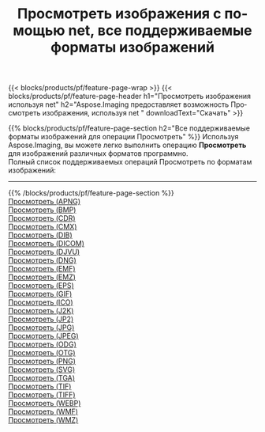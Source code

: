 ﻿---
title: Просмотреть изображения с помощью net, все поддерживаемые форматы изображений 
weight: 3920
url: /ru/net/viewer 
lang: ru
langdirlevel: 2
locales: zh-hans,ja,it,ru,de,es,fr,nl,id,lt,pl,pt,vi,tr,ko,zh-hant,ar,hi,th,sv,cs,uk,he
description: Используя Aspose.Imaging, вы можете легко Просмотреть изображения используя net
---

{{< blocks/products/pf/feature-page-wrap >}}
{{< blocks/products/pf/feature-page-header h1="Просмотреть изображения используя net" h2="Aspose.Imaging предоставляет возможность Просмотреть изображения, используя net " downloadText="Скачать" >}}


{{% blocks/products/pf/feature-page-section  h2="Все поддерживаемые форматы изображений для операции Просмотреть" %}}
Используя Aspose.Imaging, вы можете легко выполнить операцию **Просмотреть** для изображений различных форматов программно.
<br/>
Полный список поддерживаемых операций Просмотреть по форматам изображений:
<hr/>
{{% /blocks/products/pf/feature-page-section %}}
<div class="container-fluid productfamilypage bg-gray">
    <div class="convertypes bg-gray agp-content section">
        <div class="container">
		<div class="row other-converters">
		    <div class='col-md-2 other-converter remove-lp remove-rp'><a href="/imaging/ru/net/viewer/apng" >Просмотреть (APNG)</a></div><div class='col-md-2 other-converter remove-lp remove-rp'><a href="/imaging/ru/net/viewer/bmp" >Просмотреть (BMP)</a></div><div class='col-md-2 other-converter remove-lp remove-rp'><a href="/imaging/ru/net/viewer/cdr" >Просмотреть (CDR)</a></div><div class='col-md-2 other-converter remove-lp remove-rp'><a href="/imaging/ru/net/viewer/cmx" >Просмотреть (CMX)</a></div><div class='col-md-2 other-converter remove-lp remove-rp'><a href="/imaging/ru/net/viewer/dib" >Просмотреть (DIB)</a></div><div class='col-md-2 other-converter remove-lp remove-rp'><a href="/imaging/ru/net/viewer/dicom" >Просмотреть (DICOM)</a></div><div class='col-md-2 other-converter remove-lp remove-rp'><a href="/imaging/ru/net/viewer/djvu" >Просмотреть (DJVU)</a></div><div class='col-md-2 other-converter remove-lp remove-rp'><a href="/imaging/ru/net/viewer/dng" >Просмотреть (DNG)</a></div><div class='col-md-2 other-converter remove-lp remove-rp'><a href="/imaging/ru/net/viewer/emf" >Просмотреть (EMF)</a></div><div class='col-md-2 other-converter remove-lp remove-rp'><a href="/imaging/ru/net/viewer/emz" >Просмотреть (EMZ)</a></div><div class='col-md-2 other-converter remove-lp remove-rp'><a href="/imaging/ru/net/viewer/eps" >Просмотреть (EPS)</a></div><div class='col-md-2 other-converter remove-lp remove-rp'><a href="/imaging/ru/net/viewer/gif" >Просмотреть (GIF)</a></div><div class='col-md-2 other-converter remove-lp remove-rp'><a href="/imaging/ru/net/viewer/ico" >Просмотреть (ICO)</a></div><div class='col-md-2 other-converter remove-lp remove-rp'><a href="/imaging/ru/net/viewer/j2k" >Просмотреть (J2K)</a></div><div class='col-md-2 other-converter remove-lp remove-rp'><a href="/imaging/ru/net/viewer/jp2" >Просмотреть (JP2)</a></div><div class='col-md-2 other-converter remove-lp remove-rp'><a href="/imaging/ru/net/viewer/jpg" >Просмотреть (JPG)</a></div><div class='col-md-2 other-converter remove-lp remove-rp'><a href="/imaging/ru/net/viewer/jpeg" >Просмотреть (JPEG)</a></div><div class='col-md-2 other-converter remove-lp remove-rp'><a href="/imaging/ru/net/viewer/odg" >Просмотреть (ODG)</a></div><div class='col-md-2 other-converter remove-lp remove-rp'><a href="/imaging/ru/net/viewer/otg" >Просмотреть (OTG)</a></div><div class='col-md-2 other-converter remove-lp remove-rp'><a href="/imaging/ru/net/viewer/png" >Просмотреть (PNG)</a></div><div class='col-md-2 other-converter remove-lp remove-rp'><a href="/imaging/ru/net/viewer/svg" >Просмотреть (SVG)</a></div><div class='col-md-2 other-converter remove-lp remove-rp'><a href="/imaging/ru/net/viewer/tga" >Просмотреть (TGA)</a></div><div class='col-md-2 other-converter remove-lp remove-rp'><a href="/imaging/ru/net/viewer/tif" >Просмотреть (TIF)</a></div><div class='col-md-2 other-converter remove-lp remove-rp'><a href="/imaging/ru/net/viewer/tiff" >Просмотреть (TIFF)</a></div><div class='col-md-2 other-converter remove-lp remove-rp'><a href="/imaging/ru/net/viewer/webp" >Просмотреть (WEBP)</a></div><div class='col-md-2 other-converter remove-lp remove-rp'><a href="/imaging/ru/net/viewer/wmf" >Просмотреть (WMF)</a></div><div class='col-md-2 other-converter remove-lp remove-rp'><a href="/imaging/ru/net/viewer/wmz" >Просмотреть (WMZ)</a></div>
                </div>
        </div>
    </div>
</div>
<br/>


